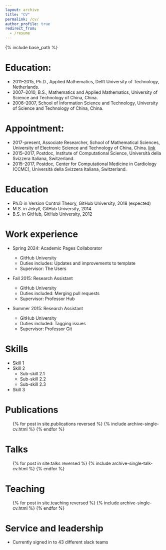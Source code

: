 ```yaml
---
layout: archive
title: "CV"
permalink: /cv/
author_profile: true
redirect_from:
  - /resume
---
```


{% include base_path %}

# Education:
* 2011–2015, Ph.D., Applied Mathematics, Delft University of Technology, Netherlands.
* 2007–2010, B.S., Mathematics and Applied Mathematics, University of Science and Technology of China, China.
* 2006–2007, School of Information Science and Technology, University of Science and Technology of China, China.

# Appointment:
* 2017-present, Associate Researcher, School of Mathematical Sciences, University of Electronic Science and Technology of China, China. [link](https://www.math.uestc.edu.cn/info/1082/2095.htm)
* 2015–2017, Postdoc, Institute of Computational Science, Università della Svizzera Italiana, Switzerland. 
* 2015–2017, Postdoc, Center for Computational Medicine in Cardiology (CCMC), Università della Svizzera Italiana, Switzerland. 

Education
======
* Ph.D in Version Control Theory, GitHub University, 2018 (expected)
* M.S. in Jekyll, GitHub University, 2014
* B.S. in GitHub, GitHub University, 2012

Work experience
======
* Spring 2024: Academic Pages Collaborator
  * GitHub University
  * Duties includes: Updates and improvements to template
  * Supervisor: The Users

* Fall 2015: Research Assistant
  * GitHub University
  * Duties included: Merging pull requests
  * Supervisor: Professor Hub

* Summer 2015: Research Assistant
  * GitHub University
  * Duties included: Tagging issues
  * Supervisor: Professor Git
  
Skills
======
* Skill 1
* Skill 2
  * Sub-skill 2.1
  * Sub-skill 2.2
  * Sub-skill 2.3
* Skill 3

Publications
======
  <ul>{% for post in site.publications reversed %}
    {% include archive-single-cv.html %}
  {% endfor %}</ul>
  
Talks
======
  <ul>{% for post in site.talks reversed %}
    {% include archive-single-talk-cv.html  %}
  {% endfor %}</ul>
  
Teaching
======
  <ul>{% for post in site.teaching reversed %}
    {% include archive-single-cv.html %}
  {% endfor %}</ul>
  
Service and leadership
======
* Currently signed in to 43 different slack teams
